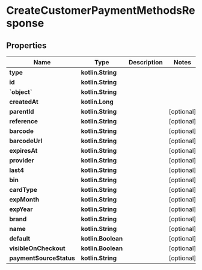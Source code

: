 
# CreateCustomerPaymentMethodsResponse

## Properties
Name | Type | Description | Notes
------------ | ------------- | ------------- | -------------
**type** | **kotlin.String** |  | 
**id** | **kotlin.String** |  | 
**&#x60;object&#x60;** | **kotlin.String** |  | 
**createdAt** | **kotlin.Long** |  | 
**parentId** | **kotlin.String** |  |  [optional]
**reference** | **kotlin.String** |  |  [optional]
**barcode** | **kotlin.String** |  |  [optional]
**barcodeUrl** | **kotlin.String** |  |  [optional]
**expiresAt** | **kotlin.String** |  |  [optional]
**provider** | **kotlin.String** |  |  [optional]
**last4** | **kotlin.String** |  |  [optional]
**bin** | **kotlin.String** |  |  [optional]
**cardType** | **kotlin.String** |  |  [optional]
**expMonth** | **kotlin.String** |  |  [optional]
**expYear** | **kotlin.String** |  |  [optional]
**brand** | **kotlin.String** |  |  [optional]
**name** | **kotlin.String** |  |  [optional]
**default** | **kotlin.Boolean** |  |  [optional]
**visibleOnCheckout** | **kotlin.Boolean** |  |  [optional]
**paymentSourceStatus** | **kotlin.String** |  |  [optional]



